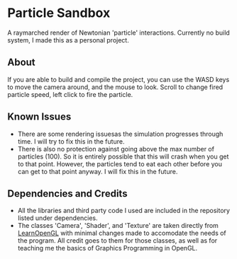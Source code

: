# Particle Sandbox
A raymarched render of Newtonian 'particle' interactions. Currently no build system, I made this as a personal project.

## About
If you are able to build and compile the project, you can use the WASD keys to move the camera around, and the mouse to look. Scroll to change fired particle speed, left click to fire the particle.

## Known Issues
- There are some rendering issuesas the simulation progresses through time. I will try to fix this in the future. 
- There is also no protection against going above the max number of particles (100). So it is entirely possible that this will crash when you get to that point. However, the particles tend to eat each other before you can get to that point anyway. I will fix this in the future.

## Dependencies and Credits
- All the libraries and third party code I used are included in the repository listed under dependencies.
- The classes 'Camera', 'Shader', and 'Texture' are taken directly from [LearnOpenGL](https://learnopengl.com/) with minimal changes made to accomodate the needs of the program. All credit goes to them for those classes, as well as for teaching me the basics of Graphics Programming in OpenGL.
